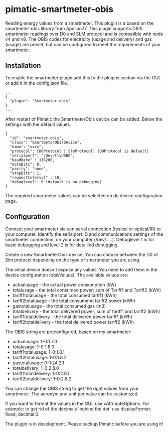 pimatic-smartmeter-obis
===================

Reading energy values from a smartmeter. This plugin is a based on the smartmeter-obis library from Apollon77. 
This plugin supports OBIS smartmeter readings over D0 and SLM protocol and is compatible with node v4 and v8.
The OBIS codes for electricity (usage and delivery) and gas (usage) are preset, but can be configured to meet the requirements of your smartmeter.

Installation
------------
To enable the smartmeter plugin add this to the plugins section via the GUI or add it in the config.json file.

```
...
{
  "plugin": "Smartmeter-obis"
}
...
```

After restart of Pimatic the SmartmeterObis device can be added. Below the settings with the default values.

```
{
  "id": "smartmeter-obis",
  "class": "SmartmeterObisDevice",
  "name": "xxxx",
  "protocol": [D0Protocol | SlmProtocol] (D0Protocol is default)
  "serialport": "/dev/ttyUSB0",
  "baudRate" : 115200,
  "dataBits": 8,
  "parity": "none",
  "stopBits": 1,
  "requestInterval" : 10,
  "debuglevel": 0 (default is no debugging)
}
```

The required smartmeter values can be selected on de device configuration page.

Configuration
-------------

Connect your smartmeter via een serial connection (fysical or optical/IR) to your computer. 
Identify the serialport ID and communications settings of the smartmeter connection, on your computer (/dev/.....).
Debuglevel 1 is for basic debugging and level 2 is for detailled debugging. 

Create a new SmartmeterObis device.
You can choose between the D0 of Slm protocol depending on the type of smartmeter you are using. 

The initial device doesn't expose any values. You need to add them in the device configuration (obisValues).
The available values are:
- actualusage - the actual power consumption (kW)
- totalusage - the total consumed power; sum of Tariff1 and Tariff2 (kWh)
- tariff1totalusage - the total consumed tariff1 (kWh)
- tariff2totalusage - the total consumend tariff2 power (kWh)
- gastotalusage - the total consumed gas (m3)
- totaldelivery - the total delivered power; sum of tariff1 and tariff2 (kWh)
- tariff1totaldelivery - the total delivered power tariff1 (kWh) 
- tariff2totaldelivery - the total delivered power tariff2 (kWh)

The OBIS string are preconfigured, based on my smartmeter:
- actualusage: 1-0:1.7.0
- totalusage: 1-0:1.8.0
- tariff1totalusage: 1-0:1.8.1
- tariff2totalusage: 1-0:1.8.2
- gastotalusage: 0-1:24.2.1
- totaldelivery: 1-0:2.8.0
- tariff1totaldelivery: 1-0:2.8.1 
- tariff2totaldelivery: 1-0:2.8.2

You can change the OBIS string to get the right values from your smartmeter.
The acronym and unit per value can be customized.

If you want to format the values in the GUI, use xAttributeOptions. 
For example: to get rid of the decimals 'behind the dot' use displayFormat: fixed, decimal:0. 

The plugin is in development. Please backup Pimatic before you are using it!